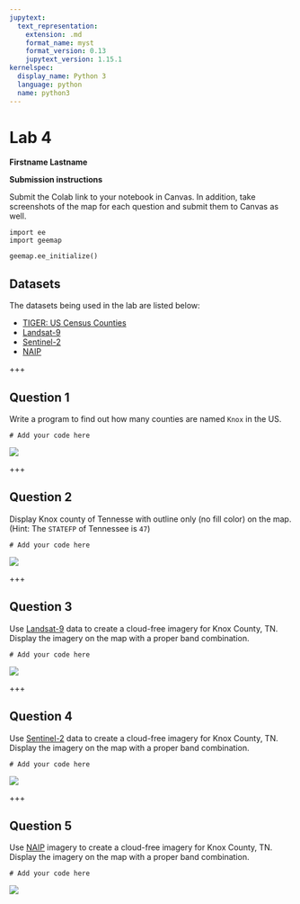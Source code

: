 ```yaml
---
jupytext:
  text_representation:
    extension: .md
    format_name: myst
    format_version: 0.13
    jupytext_version: 1.15.1
kernelspec:
  display_name: Python 3
  language: python
  name: python3
---
```


# Lab 4

**Firstname Lastname**

**Submission instructions**

Submit the Colab link to your notebook in Canvas. In addition, take screenshots of the map for each question and submit them to Canvas as well.

```{code-cell} ipython3
import ee
import geemap
```

```{code-cell} ipython3
geemap.ee_initialize()
```

## Datasets

The datasets being used in the lab are listed below:

- [TIGER: US Census Counties](https://developers.google.com/earth-engine/datasets/catalog/TIGER_2018_Counties)
- [Landsat-9](https://developers.google.com/earth-engine/datasets/catalog/LANDSAT_LC09_C02_T1_L2)
- [Sentinel-2](https://developers.google.com/earth-engine/datasets/catalog/COPERNICUS_S2_SR)
- [NAIP](https://developers.google.com/earth-engine/datasets/catalog/USDA_NAIP_DOQQ)

+++

## Question 1

Write a program to find out how many counties are named `Knox` in the US.

```{code-cell} ipython3
# Add your code here
```

![](https://i.imgur.com/3Jg9P6X.png)

+++

## Question 2

Display Knox county of Tennesse with outline only (no fill color) on the map. (Hint: The `STATEFP` of Tennessee is `47`)

```{code-cell} ipython3
# Add your code here
```

![](https://i.imgur.com/28Iaw9b.png)

+++

## Question 3

Use [Landsat-9](https://developers.google.com/earth-engine/datasets/catalog/LANDSAT_LC09_C02_T1_L2) data to create a cloud-free imagery for Knox County, TN. Display the imagery on the map with a proper band combination.

```{code-cell} ipython3
# Add your code here
```

![](https://i.imgur.com/m72amN0.png)

+++

## Question 4

Use [Sentinel-2](https://developers.google.com/earth-engine/datasets/catalog/COPERNICUS_S2_SR) data to create a cloud-free imagery for Knox County, TN. Display the imagery on the map with a proper band combination.

```{code-cell} ipython3
# Add your code here
```

![](https://i.imgur.com/vM1M8Gc.png)

+++

## Question 5

Use [NAIP](https://developers.google.com/earth-engine/datasets/catalog/USDA_NAIP_DOQQ) imagery to create a cloud-free imagery for Knox County, TN. Display the imagery on the map with a proper band combination.

```{code-cell} ipython3
# Add your code here
```

![](https://i.imgur.com/iZSGqGS.png)
